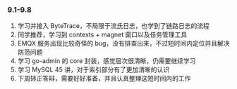 ### 9.1-9.8

1. 学习并接入 ByteTrace，不局限于流氏日志，也学到了链路日志的流程
2. 同学推荐，学习到 contexts + magnet 窗口以及任务管理工具
3. EMQX 服务出现比较奇怪的 bug，没有排查出来，不过短时间内定位并且解决防范问题
4. 学习 go-admin 的 core 封装，感觉层次很清晰，仍需要继续学习
5. 学习 MySQL 45 讲，对于索引部分有了更加清晰的认识
6. 下周转正答辩，需要好好准备，并且认真整理这短时间内的工作